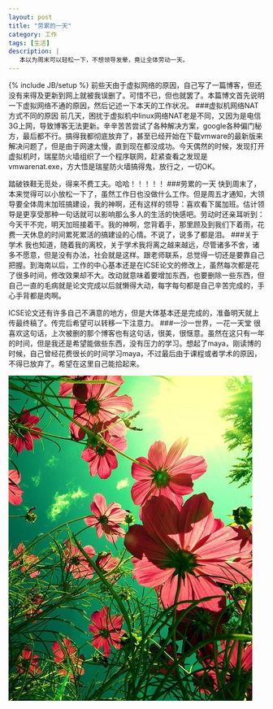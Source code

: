 ```yaml
---
layout: post
title: "劳累的一天"
category: 工作
tags: [生活]
description: |
   本以为周末可以轻松一下，不想领导发晕，竟让全体劳动一天。
---
```

{% include JB/setup %}
  前些天由于虚拟网络的原因，自己写了一篇博客，但还没有来得及更新到网上就被我误删了。可惜不已，但也就罢了。本篇博文首先说明一下虚拟网络不通的原因，然后记述一下本天的工作状况。
###虚拟机网络NAT方式不同的原因
  前几天，困扰于虚拟机中linux网络NAT老是不同，又因为是电信3G上网，导致博客无法更新。辛辛苦苦尝试了各种解决方案，google各种偏门秘方，最后都不行。搞得我都彻底放弃了，甚至已经开始在下载vmware的最新版来解决问题了，但是由于网速太慢，直到现在都没成功。今天偶然的时候，发现打开虚拟机时，瑞星防火墙组织了一个程序联网，赶紧查看之发现是vmwarenat.exe，方大悟是瑞星防火墙搞得鬼，放行之，一切OK。
  
  踏破铁鞋无觅处，得来不费工夫。哈哈！！！！！
###劳累的一天
  快到周末了，本来觉得可以小放松一下了，虽然工作日也没做什么工作。但是周五才通知，大领导要全体周末加班搞建设，我的神啊，还有这样的领导：喜欢看下属加班。估计领导是更享受那种一句话就可以影响那么多人的生活的快感吧。劳动时还亲耳听到：今天干不完，明天加班接着干。我的神啊，您背着手，那里顾及到我们下着雨，花费一天休息的时间累死累活的搞建设的心情。不说了，说多了都是泪。
###关于学术
  我也知道，随着我的离校，关于学术我将离之越来越远，尽管诸多不舍，诸多不愿意，但是没有办法，社会就是这样。跟老师联系，总觉得一切还是要靠自己把握。到海南以后，工作的中心基本还是在ICSE论文的修改上，虽然每次都是花了很多时间，修改效果却不大。改动就意味着要增加东西，也要删除一些东西，但自己一直的毛病就是论文完成以后就懒得大动，每字每句都是自己辛苦完成的，手心手背都是肉啊。
  
  ICSE论文还有许多自己不满意的地方，但是大体基本还是完成的，准备明天就上传最终稿了。传完后希望可以转移一下注意力。
###一沙一世界，一花一天堂
  很喜欢这句话，上次被删的那个博客也有这句话，很美，很惬意。虽然在这只有一年的时间，但是我还是希望能做些东西，没有压力的学习。想起了maya，刚读博的时候，自己曾经花费很长的时间学习maya，不过最后由于课程或者学术的原因，不得已放弃了。希望在这里自己能拾起来。
  
  <img src="/assets/images/2014-02-22.jpg" align="center">


